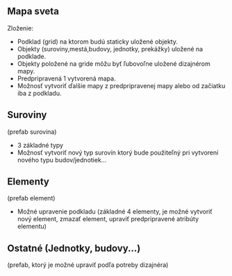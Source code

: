 
## Mapa sveta  

Zloženie:	

- Podklad (grid) na ktorom budú staticky uložené objekty.  
- Objekty (suroviny,mestá,budovy, jednotky, prekážky) uložené na podklade.  
- Objekty položené na gride môžu byť ľubovoľne uložené dizajnérom mapy.  
- Predpripravená 1 vytvorená mapa.  
- Možnosť vytvoriť ďalšie mapy z predpripravenej mapy alebo od začiatku iba z podkladu.  


## Suroviny

(prefab surovina)  

- 3 základné typy  
- Možnosť vytvoriť nový typ surovín ktorý bude použiteľný pri vytvorení nového typu budov/jednotiek...

## Elementy


(prefab element)  
- Možné upravenie podkladu (základné 4 elementy, je možné vytvoriť nový element, zmazať element, upraviť predpripravené atribúty elementu)    


## Ostatné (Jednotky, budovy...)  

(prefab, ktorý je možné upraviť podľa potreby dizajnéra)


